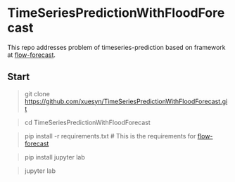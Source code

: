 # TimeSeriesPredictionWithFloodForecast

This repo addresses problem of timeseries-prediction based on framework at [flow-forecast](https://github.com/AIStream-Peelout/flow-forecast).

## Start

> git clone https://github.com/xuesyn/TimeSeriesPredictionWithFloodForecast.git

> cd TimeSeriesPredictionWithFloodForecast

> pip install -r requirements.txt # This is the requirements for [flow-forecast](https://github.com/AIStream-Peelout/flow-forecast)

> pip install jupyter lab

> jupyter lab
